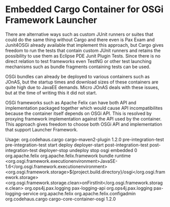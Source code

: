 Embedded Cargo Container for OSGi Framework Launcher
====================================================

There are alternative ways such as custom JUnit runners or suites that could do 
the same thing without Cargo and there even is Pax Exam and Junit4OSGi already
available that implement this approach, but Cargo gives freedom to run the tests 
that contain custom JUnit runners and retains the possibility to use them as 
Eclipse PDE Junit Plugin Tests. Since there is no direct relation to test 
frameworks even TestNG or other test launching mechanisms such as bundle 
fragments containing tests can be used. 

OSGi bundles can already be deployed to various containers such as JOnAS, but 
the startup times and download sizes of these containers are quite high due to 
JavaEE demands. Micro JOnAS deals with these issues, but at the time of writing
this it did not start. 

OSGi frameworks such as Apache Felix can have both API and implementation 
packaged together which would cause API incompatibilites because the container 
itself depends on OSGi API. This is resolved by proxying framework 
implementation against the API used by the container. This approach gives 
freedom to choose both OSGi API and implementation that support Launcher 
Framework.

Usage:
	<plugin>
		<groupId>org.codehaus.cargo</groupId>
		<artifactId>cargo-maven2-plugin</artifactId>
		<version>1.2.0</version>
		<executions>
			<execution>
				<id>pre-integration-test</id>
				<phase>pre-integration-test</phase>
				<goals>
					<goal>start</goal>
					<goal>deploy</goal>
					<goal>deployer-start</goal>
				</goals>
			</execution>
			<execution>
				<id>post-integration-test</id>
				<phase>post-integration-test</phase>
				<goals>
					<goal>deployer-stop</goal>
					<goal>undeploy</goal>
					<goal>stop</goal>
				</goals>
			</execution>
		</executions>
		<configuration>
			<container>
				<containerId>osgi</containerId>
				<type>embedded</type>
				<timeout>0</timeout>
				<dependencies>
					<dependency>
						<groupId>org.apache.felix</groupId>
						<artifactId>org.apache.felix.framework</artifactId>
						<type>bundle</type>
					</dependency>
				</dependencies>
			</container>
			<configuration>
				<type>runtime</type>
				<properties>
					<org.osgi.framework.executionenvironment>JavaSE-1.6</org.osgi.framework.executionenvironment>
					<org.osgi.framework.storage>${project.build.directory}/osgi</org.osgi.framework.storage>
					<org.osgi.framework.storage.clean>onFirstInit</org.osgi.framework.storage.clean>
				</properties>
				<deployables>
					<deployable />
					<deployable>
						<groupId>org.ops4j.pax.logging</groupId>
						<artifactId>pax-logging-api</artifactId>
					</deployable>
					<deployable>
						<groupId>org.ops4j.pax.logging</groupId>
						<artifactId>pax-logging-service</artifactId>
					</deployable>
					<deployable>
						<groupId>org.apache.felix</groupId>
						<artifactId>org.apache.felix.configadmin</artifactId>
					</deployable>
				</deployables>
			</configuration>
		</configuration>
		<dependencies>
			<dependency>
				<groupId>org.codehaus.cargo</groupId>
				<artifactId>cargo-core-container-osgi</artifactId>
				<version>1.2.0</version>
			</dependency>
		</dependencies>
	</plugin>
